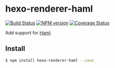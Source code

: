 # hexo-renderer-haml

[![Build Status](https://travis-ci.org/hexojs/hexo-renderer-haml.svg?branch=master)](https://travis-ci.org/hexojs/hexo-renderer-haml)
[![NPM version](https://badge.fury.io/js/hexo-renderer-haml.svg)](https://www.npmjs.com/package/hexo-renderer-haml)
[![Coverage Status](https://img.shields.io/coveralls/hexojs/hexo-renderer-haml.svg)](https://coveralls.io/r/hexojs/hexo-renderer-haml?branch=master) 

Add support for [Haml].

## Install

``` bash
$ npm install hexo-renderer-haml --save
```

[Haml]: http://haml.info/
